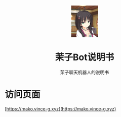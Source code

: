 <p align="center">
    <img src=".github/mako.png" style="height: 100px;"/>
</p>

<h1 align="center">茉子Bot说明书</h1>

<p align="center">
    <span>茉子聊天机器人的说明书</span>
</p>

# 访问页面
[https://mako.vince-g.xyz](https://mako.vince-g.xyz)